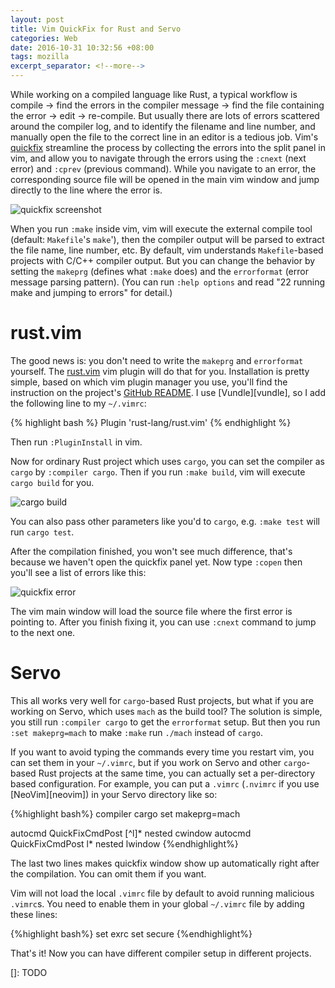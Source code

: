 ```yaml
---
layout: post
title: Vim QuickFix for Rust and Servo
categories: Web
date: 2016-10-31 10:32:56 +08:00
tags: mozilla
excerpt_separator: <!--more-->
---
```

While working on a compiled language like Rust, a typical workflow is compile -> find the errors in the compiler message -> find the file containing the error -> edit -> re-compile. But usually there are lots of errors scattered around the compiler log, and to identify the filename and line number, and manually open the file to the correct line in an editor is a tedious job. Vim's [quickfix][quickfix] streamline the process by collecting the errors into the split panel in vim, and allow you to navigate through the errors using the `:cnext` (next error) and `:cprev` (previous command). While you navigate to an error, the corresponding source file will be opened in the main vim window and jump directly to the line where the error is.

![quickfix screenshot]()

<!--more-->
When you run `:make` inside vim, vim will execute the external compile tool (default: `Makefile`'s `make`'), then the compiler output will be parsed to extract the file name, line number, etc. By default, vim understands `Makefile`-based projects with C/C++ compiler output. But you can change the behavior by setting the `makeprg` (defines what `:make` does) and the `errorformat` (error message parsing pattern). (You can run `:help options` and read "22 running make and jumping to errors" for detail.)

# rust.vim
The good news is: you don't need to write the `makeprg` and `errorformat` yourself. The [rust.vim][rustvim] vim plugin will do that for you. Installation is pretty simple, based on which vim plugin manager you use, you'll find the instruction on the project's [GitHub README][readme]. I use [Vundle][vundle], so I add the following line to my `~/.vimrc`:

{% highlight bash %}
Plugin 'rust-lang/rust.vim'
{% endhighlight %}

Then run `:PluginInstall` in vim.

Now for ordinary Rust project which uses `cargo`, you can set the compiler as `cargo` by `:compiler cargo`. Then if you run `:make build`, vim will execute `cargo build` for you.

![cargo build]()
 
You can also pass other parameters like you'd to `cargo`, e.g. `:make test` will run `cargo test`.

After the compilation finished, you won't see much difference, that's because we haven't open the quickfix panel yet. Now type `:copen` then you'll see a list of errors like this:

![quickfix error]()

The vim main window will load the source file where the first error is pointing to. After you finish fixing it, you can use `:cnext` command to jump to the next one.

# Servo
This all works very well for `cargo`-based Rust projects, but what if you are working on Servo, which uses `mach` as the build tool? The solution is simple, you still run `:compiler cargo` to get the `errorformat` setup. But then you run `:set makeprg=mach` to make `:make` run `./mach` instead of `cargo`.

If you want to avoid typing the commands every time you restart vim, you can set them in your `~/.vimrc`, but if you work on Servo and other `cargo`-based Rust projects at the same time, you can actually set a per-directory based configuration. For example, you can put a `.vimrc` (`.nvimrc` if you use [NeoVim][neovim]) in your Servo directory like so:

{%highlight bash%}
compiler cargo
set makeprg=mach

autocmd QuickFixCmdPost [^l]* nested cwindow
autocmd QuickFixCmdPost    l* nested lwindow
{%endhighlight%}

The last two lines makes quickfix window show up automatically right after the compilation. You can omit them if you want.

Vim will not load the local `.vimrc` file by default to avoid running malicious `.vimrc`s. You need to enable them in your global `~/.vimrc` file by adding these lines:

{%highlight bash%}
set exrc 
set secure
{%endhighlight%}

That's it! Now you can have different compiler setup in different projects.

[quickfix]: TODO
[rustvim]: TODO
[readme]: TODO
[]: TODO
